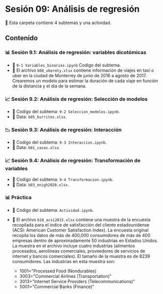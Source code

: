 # Sesión 09: Análisis de regresión
📁 Esta carpeta contiene 4 subtemas y una actividad.



## Contenido

### 📊 Sesión 9.1: Análisis de regresión: variables dicotómicas
- 📓 `9-1 Variables_binarias.ipynb` Codigo del subtema.
- 📘 El archivo `b08_ubermty.xlsx` contiene información de viajes en taxi o uber en la ciudad de Monterrey de junio de 2016 a agosto de 2017. Crearemos un modelo para estimar la duración de cada viaje en función de la distancia y el día de la semana.

### 📈 Sesión 9.2: Análisis de regresión: Selección de modelos
- 📓 Codigo del subtema: `9-2 Seleccion_modelos.ipynb`.
- 📘 Data: `b05_burritos.xlsx`.

### 📉 Sesión 9.3: Análisis de regresión: Interacción
- 📓 Codigo del subtema: `9-3 Interaccion.ipynb`.
- 📘 Data: `b01_casas.xlsx`.

### 📈 Sesión 9.4: Análisis de regresión: Transformación de variables
- 📓 Codigo del subtema: `9-4 Transformacion.ipynb`.
- 📘 Data: `b03_enigh2020.xlsx`.

### 📊 Práctica
- 📓 Codigo del subtema: `Actividad.ipynb`.
- 📘 El archivo `b10_acsi2015.xlsx` contiene una muestra de la encuesta recopilada para el índice de satisfacción del cliente estadounidense (ACSI: American Customer Satisfaction Index). La encuesta original recopila los datos de más de 400,000 consumidores de más de 400 empresas dentro de aproximadamente 50 industrias en Estados Unidos. La muestra en el archivo incluye cuatro industrias (alimentos procesados, aerolíneas comerciales, proveedores de servicios de internet y bancos comerciales). El tamaño de la muestra es de 8239 consumidores. Las industrias en esta muestra son:

    - 1001="Processed Food (Nondurables)
    - 3003="Commercial Airlines (Transportation)"
    - 3013="Internet Service Providers (Telecommunications)"
    - 5001="Commercial Banks (Finance)"